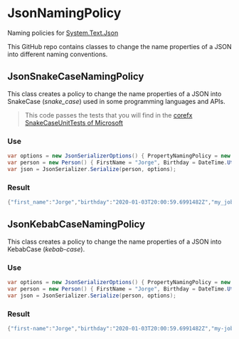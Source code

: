 # JsonNamingPolicy
Naming policies for [System.Text.Json](https://docs.microsoft.com/en-us/dotnet/api/system.text.json?view=netcore-3.1)

This GitHub repo contains classes to change the name properties of a JSON into different naming conventions.

## JsonSnakeCaseNamingPolicy
This class creates a policy to change the name properties of a JSON into SnakeCase (*snake_case*) used in some programming languages and APIs.

> This code passes the tests that you will find in the [corefx SnakeCaseUnitTests of Microsoft](https://github.com/hez2010/corefx/blob/c54ddc76da61c50576eff92e3add9caf7107f8af/src/System.Text.Json/tests/Serialization/SnakeCaseUnitTests.cs)

### Use

```csharp
var options = new JsonSerializerOptions() { PropertyNamingPolicy = new JsonSnakeCaseNamingPolicy() };
var person = new Person() { FirstName = "Jorge", Birthday = DateTime.UtcNow, MyJobCity = "Madrid" };
var json = JsonSerializer.Serialize(person, options);
```

### Result

```csharp
{"first_name":"Jorge","birthday":"2020-01-03T20:00:59.6991482Z","my_job_city":"Madrid"}
```

## JsonKebabCaseNamingPolicy
This class creates a policy to change the name properties of a JSON into KebabCase (*kebab-case*).

### Use

```csharp
var options = new JsonSerializerOptions() { PropertyNamingPolicy = new JsonKebabCaseNamingPolicy() };
var person = new Person() { FirstName = "Jorge", Birthday = DateTime.UtcNow, MyJobCity = "Madrid" };
var json = JsonSerializer.Serialize(person, options);
```

### Result

```csharp
{"first-name":"Jorge","birthday":"2020-01-03T20:00:59.6991482Z","my-job-city":"Madrid"}
```
